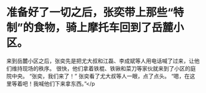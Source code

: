 # 准备好了一切之后，张奕带上那些“特制”的食物，骑上摩托车回到了岳麓小区。
来到岳麓小区之后，张奕先是把尤大叔和江磊、李成斌等人用电话喊了过来，让他们维持现场的秩序。
很快，他们拿着铁棍、铁锹和菜刀等家伙就来到了小区的庭院中央。
“张奕，我们来了！”
张奕看了尤大叔等人一眼，点了点头。
“嗯，在这里等着吧！我喊他们下来拿东西。”</p

